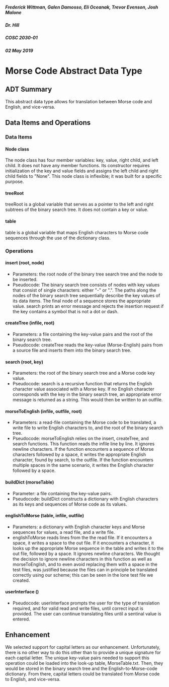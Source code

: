 ##### Frederick Wittman, Galen Damosso, Eli Oceanak, Trevor Evenson, Josh Malone
##### Dr. Hill
##### COSC 2030-01
##### 02 May 2019

# Morse Code Abstract Data Type

## ADT Summary

This abstract data type allows for translation between Morse code and English, and vice-versa.

## Data Items and Operations

### Data Items

#### Node class

The node class has four member variables: key, value, right child, and left child.  It does not have any member functions.  Its constructor requires initialization of the key and value fields and assigns the left child and right child fields to "None".  This node class is inflexible; it was built for a specific purpose.

#### treeRoot
treeRoot is a global variable that serves as a pointer to the left and right subtrees of the binary search tree.  It does not contain a key or value.

#### table
table is a global variable that maps English characters to Morse code sequences through the use of the dictionary class.

### Operations

#### insert (root, node)
* Parameters: the root node of the binary tree search tree and the node to be inserted.
* Pseudocode: The binary search tree consists of nodes with key values that consist of single characters: either "-" or ".".  The paths along the nodes of the binary search tree sequentially describe the key values of its data items.  The final node of a sequence stores the appropriate value.  search prints an error message and rejects the insertion request if the key contains a symbol that is not a dot or dash.

#### createTree (infile, root)
* Parameters: a file containing the key-value pairs and the root of the binary search tree.
* Pseudocode: createTree reads the key-value (Morse-English) pairs from a source file and inserts them into the binary search tree.

#### search (root, key)
* Parameters: the root of the binary search tree and a Morse code key value.
* Pseudocode: search is a recursive function that returns the English character value associated with a Morse key.  If no English character corresponds with the key in the binary search tree, an appropriate error message is returned as a string.  This would then be written to an outfile.

#### morseToEnglish (infile, outfile, root)
* Parameters: a read-file containing the Morse code to be translated, a write file to write English characters to, and the root of the binary search tree.
* Pseudocode: morseToEnglish relies on the insert, createTree, and search functions.  This function reads the infile line by line.  It ignores newline characters.  If the function encounters a sequence of Morse characters followed by a space, it writes the appropriate English character, found by search, to the outfile.  If the function encounters multiple spaces in the same scenario, it writes the English character followed by a space.

#### buildDict (morseTable)
* Parameter: a file containing the key-value pairs.
* Pseudocode: buildDict constructs a dictionary with English characters as its keys and sequences of Morse code as its values.

#### englishToMorse (table, infile, outfile)
* Parameters: a dictionary with English character keys and Morse sequences for values, a read file, and a write file.
* englishToMorse reads lines from the the read file.  If it encounters a space, it writes a space to the out file.  If it encounters a character, it looks up the appropriate Morse sequence in the table and writes it to the out file, followed by a space.  It ignores newline characters.  We thought the decision to ignore newline characters in this function as well as morseToEnglish, and to even avoid replacing them with a space in the test files, was justified because the files can in principle be translated correctly using our scheme; this can be seen in the lone test file we created.

#### userInterface ()
* Pseudocode: userInterface prompts the user for the type of translation required, and for valid read and write files, until correct input is provided.  The user can continue translating files until a sentinal value is entered.

## Enhancement

We selected support for capital letters as our enhancement.  Unfortunately, there is no other way to do this other than to provide a unique signature for each captial letter.  The unique key-value pairs needed to support this operation could be loaded into the look-up table, MorseTable.txt.  Then, they would be stored in the binary search tree and the English-to-Morse-code dictionary.  From there, capital letters could be translated from Morse code to English, and vice-versa.


